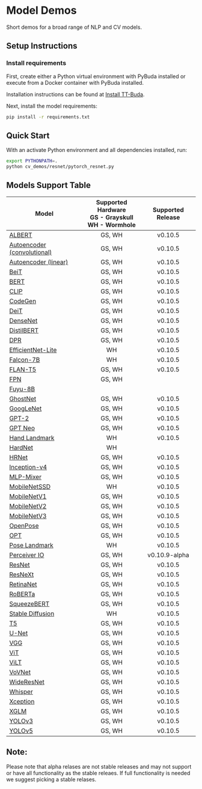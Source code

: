 # Model Demos

Short demos for a broad range of NLP and CV models.

## Setup Instructions

### Install requirements

First, create either a Python virtual environment with PyBuda installed or execute from a Docker container with PyBuda installed.

Installation instructions can be found at [Install TT-Buda](../first_5_steps/1_install_tt_buda.md).

Next, install the model requirements:

```bash
pip install -r requirements.txt
```

## Quick Start

With an activate Python environment and all dependencies installed, run:

```bash
export PYTHONPATH=.
python cv_demos/resnet/pytorch_resnet.py
```

## Models Support Table

| **Model**                                                 | **Supported Hardware** <br> GS - Grayskull <br> WH - Wormhole | **Supported Release** |
| --------------------------------------------------------- | :-----------------------------------------------------------: | :-------------------: |
| [ALBERT](nlp_demos/albert/)                               |                            GS, WH                             |        v0.10.5        |
| [Autoencoder (convolutional)](cv_demos/conv_autoencoder/) |                            GS, WH                             |        v0.10.5        |
| [Autoencoder (linear)](cv_demos/linear_autoencoder/)      |                            GS, WH                             |        v0.10.5        |
| [BeiT](cv_demos/beit/)                                    |                            GS, WH                             |        v0.10.5        |
| [BERT](nlp_demos/bert/)                                   |                            GS, WH                             |        v0.10.5        |
| [CLIP](cv_demos/clip/)                                    |                            GS, WH                             |        v0.10.5        |
| [CodeGen](nlp_demos/codegen/)                             |                            GS, WH                             |        v0.10.5        |
| [DeiT](cv_demos/deit/)                                    |                            GS, WH                             |        v0.10.5        |
| [DenseNet](cv_demos/densenet/)                            |                            GS, WH                             |        v0.10.5        |
| [DistilBERT](nlp_demos/distilbert/)                       |                            GS, WH                             |        v0.10.5        |
| [DPR](nlp_demos/dpr/)                                     |                            GS, WH                             |        v0.10.5        |
| [EfficientNet-Lite](cv_demos/efficientnet_lite/)          |                              WH                               |        v0.10.5        |
| [Falcon-7B](nlp_demos/falcon/)                            |                              WH                               |        v0.10.5        |
| [FLAN-T5](nlp_demos/flant5/)                              |                            GS, WH                             |        v0.10.5        |
| [FPN](cv_demos/fpn/)                                      |                            GS, WH                             |                       |
| [Fuyu-8B](nlp_demos/fuyu8b/)                              |                                                               |                       |
| [GhostNet](cv_demos/ghostnet/)                            |                            GS, WH                             |        v0.10.5        |
| [GoogLeNet](cv_demos/googlenet/)                          |                            GS, WH                             |        v0.10.5        |
| [GPT-2](nlp_demos/gpt2/)                                  |                            GS, WH                             |        v0.10.5        |
| [GPT Neo](nlp_demos/gptneo/)                              |                            GS, WH                             |        v0.10.5        |
| [Hand Landmark](cv_demos/landmark/)                       |                              WH                               |        v0.10.5        |
| [HardNet](cv_demos/hardnet/)                              |                              WH                               |                       |
| [HRNet](cv_demos/hrnet/)                                  |                            GS, WH                             |        v0.10.5        |
| [Inception-v4](cv_demos/inceptionv4/)                     |                            GS, WH                             |        v0.10.5        |
| [MLP-Mixer](cv_demos/mlpmixer/)                           |                            GS, WH                             |        v0.10.5        |
| [MobileNetSSD](cv_demos/mobilenet_ssd/)                   |                              WH                               |        v0.10.5        |
| [MobileNetV1](cv_demos/mobilenet_v1/)                     |                            GS, WH                             |        v0.10.5        |
| [MobileNetV2](cv_demos/mobilenet_v2/)                     |                            GS, WH                             |        v0.10.5        |
| [MobileNetV3](cv_demos/mobilenet_v3/)                     |                            GS, WH                             |        v0.10.5        |
| [OpenPose](cv_demos/openpose/)                            |                            GS, WH                             |        v0.10.5        |
| [OPT](nlp_demos/opt/)                                     |                            GS, WH                             |        v0.10.5        |
| [Pose Landmark](cv_demos/landmark/)                       |                              WH                               |        v0.10.5        |
| [Perceiver IO](cv_demos/perceiverio/)                     |                            GS, WH                             |     v0.10.9-alpha     |
| [ResNet](cv_demos/resnet/)                                |                            GS, WH                             |        v0.10.5        |
| [ResNeXt](cv_demos/resnext/)                              |                            GS, WH                             |        v0.10.5        |
| [RetinaNet](cv_demos/retinanet/)                          |                            GS, WH                             |        v0.10.5        |
| [RoBERTa](nlp_demos/roberta/)                             |                            GS, WH                             |        v0.10.5        |
| [SqueezeBERT](nlp_demos/squeezebert/)                     |                            GS, WH                             |        v0.10.5        |
| [Stable Diffusion](cv_demos/stable_diffusion/)            |                              WH                               |        v0.10.5        |
| [T5](nlp_demos/t5/)                                       |                            GS, WH                             |        v0.10.5        |
| [U-Net](cv_demos/unet/)                                   |                            GS, WH                             |        v0.10.5        |
| [VGG](cv_demos/vgg/)                                      |                            GS, WH                             |        v0.10.5        |
| [ViT](cv_demos/vit/)                                      |                            GS, WH                             |        v0.10.5        |
| [ViLT](cv_demos/vilt/)                                    |                            GS, WH                             |        v0.10.5        |
| [VoVNet](cv_demos/vovnet/)                                |                            GS, WH                             |        v0.10.5        |
| [WideResNet](cv_demos/wideresnet/)                        |                            GS, WH                             |        v0.10.5        |
| [Whisper](audio_demos/whisper/)                           |                            GS, WH                             |        v0.10.5        |
| [Xception](cv_demos/xception/)                            |                            GS, WH                             |        v0.10.5        |
| [XGLM](nlp_demos/xglm/)                                   |                            GS, WH                             |        v0.10.5        |
| [YOLOv3](cv_demos/yolo_v3/)                               |                            GS, WH                             |        v0.10.5        |
| [YOLOv5](cv_demos/yolo_v5/)                               |                            GS, WH                             |        v0.10.5        |

## Note:

Please note that alpha relases are not stable releases and may not support or have all functionality as the stable releaes. If full functionality is needed we suggest picking a stable relases.
